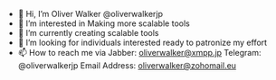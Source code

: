 - 👋 Hi, I’m Oliver Walker @oliverwalkerjp
- 👀 I’m interested in Making more scalable tools
- 🌱 I’m currently creating scalable tools
- 💞️ I’m looking for individuals interested ready to patronize my effort
- 📫 How to reach me via Jabber: oliverwalker@xmpp.jp Telegram: @oliverwalkerjp Email Address: oliverwalker@zohomail.eu

<!---
oliverwalkerjp/oliverwalkerjp is a ✨ special ✨ repository because its `README.md` (this file) appears on your GitHub profile.
You can click the Preview link to take a look at your changes.
--->
